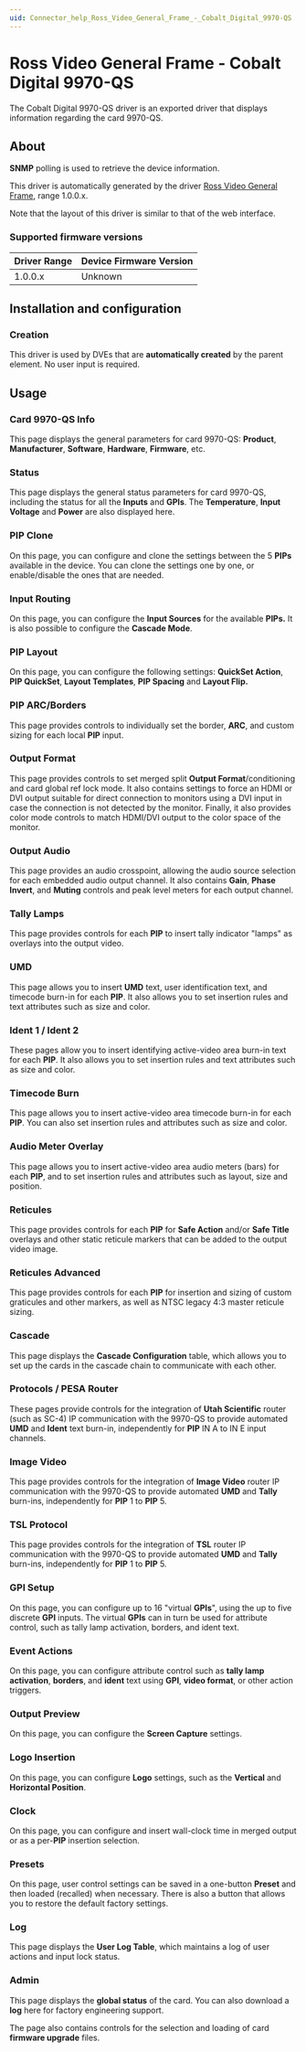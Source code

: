 ```yaml
---
uid: Connector_help_Ross_Video_General_Frame_-_Cobalt_Digital_9970-QS
---
```


# Ross Video General Frame - Cobalt Digital 9970-QS

The Cobalt Digital 9970-QS driver is an exported driver that displays information regarding the card 9970-QS.

## About

**SNMP** polling is used to retrieve the device information.

This driver is automatically generated by the driver [Ross Video General Frame](xref:Connector_help_Ross_Video_General_Frame), range 1.0.0.x.

Note that the layout of this driver is similar to that of the web interface.

### Supported firmware versions

| **Driver Range** | **Device Firmware Version** |
|------------------|-----------------------------|
| 1.0.0.x          | Unknown                     |

## Installation and configuration

### Creation

This driver is used by DVEs that are **automatically created** by the parent element. No user input is required.

## Usage

### Card 9970-QS Info

This page displays the general parameters for card 9970-QS: **Product**, **Manufacturer**, **Software**, **Hardware**, **Firmware**, etc.

### Status

This page displays the general status parameters for card 9970-QS, including the status for all the **Inputs** and **GPIs**. The **Temperature**, **Input Voltage** and **Power** are also displayed here.

### PIP Clone

On this page, you can configure and clone the settings between the 5 **PIPs** available in the device. You can clone the settings one by one, or enable/disable the ones that are needed.

### Input Routing

On this page, you can configure the **Input Sources** for the available **PIPs.** It is also possible to configure the **Cascade Mode**.

### PIP Layout

On this page, you can configure the following settings: **QuickSet Action**, **PIP QuickSet**, **Layout Templates**, **PIP Spacing** and **Layout Flip.**

### PIP ARC/Borders

This page provides controls to individually set the border, **ARC**, and custom sizing for each local **PIP** input.

### Output Format

This page provides controls to set merged split **Output Format**/conditioning and card global ref lock mode. It also contains settings to force an HDMI or DVI output suitable for direct connection to monitors using a DVI input in case the connection is not detected by the monitor. Finally, it also provides color mode controls to match HDMI/DVI output to the color space of the monitor.

### Output Audio

This page provides an audio crosspoint, allowing the audio source selection for each embedded audio output channel. It also contains **Gain**, **Phase Invert**, and **Muting** controls and peak level meters for each output channel.

### Tally Lamps

This page provides controls for each **PIP** to insert tally indicator "lamps" as overlays into the output video.

### UMD

This page allows you to insert **UMD** text, user identification text, and timecode burn-in for each **PIP**. It also allows you to set insertion rules and text attributes such as size and color.

### Ident 1 / Ident 2

These pages allow you to insert identifying active-video area burn-in text for each **PIP**. It also allows you to set insertion rules and text attributes such as size and color.

### Timecode Burn

This page allows you to insert active-video area timecode burn-in for each **PIP**. You can also set insertion rules and attributes such as size and color.

### Audio Meter Overlay

This page allows you to insert active-video area audio meters (bars) for each **PIP**, and to set insertion rules and attributes such as layout, size and position.

### Reticules

This page provides controls for each **PIP** for **Safe Action** and/or **Safe Title** overlays and other static reticule markers that can be added to the output video image.

### Reticules Advanced

This page provides controls for each **PIP** for insertion and sizing of custom graticules and other markers, as well as NTSC legacy 4:3 master reticule sizing.

### Cascade

This page displays the **Cascade Configuration** table, which allows you to set up the cards in the cascade chain to communicate with each other.

### Protocols / PESA Router

These pages provide controls for the integration of **Utah Scientific** router (such as SC-4) IP communication with the 9970-QS to provide automated **UMD** and **Ident** text burn-in, independently for **PIP** IN A to IN E input channels.

### Image Video

This page provides controls for the integration of **Image Video** router IP communication with the 9970-QS to provide automated **UMD** and **Tally** burn-ins, independently for **PIP** 1 to **PIP** 5.

### TSL Protocol

This page provides controls for the integration of **TSL** router IP communication with the 9970-QS to provide automated **UMD** and **Tally** burn-ins, independently for **PIP** 1 to **PIP** 5.

### GPI Setup

On this page, you can configure up to 16 "virtual **GPIs**", using the up to five discrete **GPI** inputs. The virtual **GPIs** can in turn be used for attribute control, such as tally lamp activation, borders, and ident text.

### Event Actions

On this page, you can configure attribute control such as **tally lamp activation**, **borders**, and **ident** text using **GPI**, **video format**, or other action triggers.

### Output Preview

On this page, you can configure the **Screen Capture** settings.

### Logo Insertion

On this page, you can configure **Logo** settings, such as the **Vertical** and **Horizontal Position**.

### Clock

On this page, you can configure and insert wall-clock time in merged output or as a per-**PIP** insertion selection.

### Presets

On this page, user control settings can be saved in a one-button **Preset** and then loaded (recalled) when necessary. There is also a button that allows you to restore the default factory settings.

### Log

This page displays the **User Log Table**, which maintains a log of user actions and input lock status.

### Admin

This page displays the **global status** of the card. You can also download a **log** here for factory engineering support.

The page also contains controls for the selection and loading of card **firmware upgrade** files.
